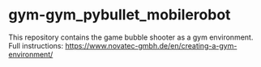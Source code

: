 # gym-gym_pybullet_mobilerobot
This repository contains the game bubble shooter as a gym environment.
Full instructions: https://www.novatec-gmbh.de/en/creating-a-gym-environment/
